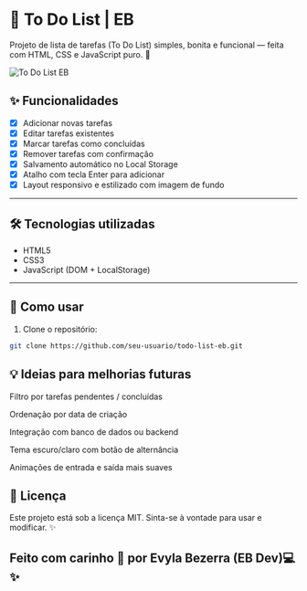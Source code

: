 # 📝 To Do List | EB

Projeto de lista de tarefas (To Do List) simples, bonita e funcional — feita com HTML, CSS e JavaScript puro. 💜

![To Do List EB](capa.jpg) <!-- Você pode adicionar uma imagem de preview aqui -->

## ✨ Funcionalidades

- [x] Adicionar novas tarefas
- [x] Editar tarefas existentes
- [x] Marcar tarefas como concluídas
- [x] Remover tarefas com confirmação
- [x] Salvamento automático no Local Storage
- [x] Atalho com tecla Enter para adicionar
- [x] Layout responsivo e estilizado com imagem de fundo

---

## 🛠️ Tecnologias utilizadas

- HTML5
- CSS3
- JavaScript (DOM + LocalStorage)

---
## 🚀 Como usar

1. Clone o repositório:
```bash
git clone https://github.com/seu-usuario/todo-list-eb.git

```

## 💡 Ideias para melhorias futuras
Filtro por tarefas pendentes / concluídas

Ordenação por data de criação

Integração com banco de dados ou backend

Tema escuro/claro com botão de alternância

Animações de entrada e saída mais suaves

## 📄 Licença
Este projeto está sob a licença MIT. Sinta-se à vontade para usar e modificar. ✨

## Feito com carinho 💜 por Evyla Bezerra (EB Dev)💻✨


